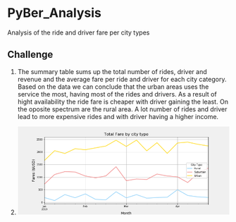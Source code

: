 # PyBer_Analysis

Analysis of the ride and driver fare per city types

## Challenge

1. The summary table sums up the total number of rides, driver and revenue and the average fare per ride and driver for each city category. Based on the data we can conclude that the urban areas uses the service the most, having most of the rides and drivers. As a result of hight availability the ride fare is cheaper with driver gaining the least. On the oposite spectrum are the rural area. A lot number of rides and driver lead to more expensive rides and with driver having a higher income.

2. ![Total fare by city type](analysis/Fig8.png)
